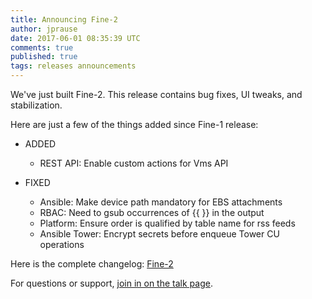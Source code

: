 ```yaml
---
title: Announcing Fine-2
author: jprause
date: 2017-06-01 08:35:39 UTC
comments: true
published: true
tags: releases announcements
---
```


We've just built Fine-2. This release contains bug fixes, UI tweaks, and stabilization.

Here are just a few of the things added since Fine-1 release:
- ADDED
  * REST API: Enable custom actions for Vms API

- FIXED 
  * Ansible: Make device path mandatory for EBS attachments
  * RBAC: Need to gsub occurrences of {{ }} in the output
  * Platform: Ensure order is qualified by table name for rss feeds
  * Ansible Tower: Encrypt secrets before enqueue Tower CU operations

Here is the complete changelog:
[Fine-2](https://github.com/ManageIQ/manageiq/blob/fine/CHANGELOG.md)

For questions or support,
[join in on the talk page](http://talk.manageiq.org/).
